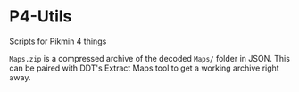 # P4-Utils
Scripts for Pikmin 4 things

`Maps.zip` is a compressed archive of the decoded `Maps/` folder in JSON. This can be paired with DDT's Extract Maps tool to get a working archive right away.
